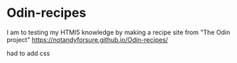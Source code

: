 # Odin-recipes
I am to testing my HTMl5 knowledge by making a recipe site from "The Odin project"
https://notandyforsure.github.io/Odin-recipes/


had to add css
